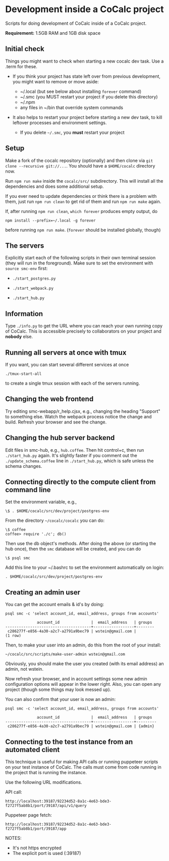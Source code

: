 # Development inside a CoCalc project

Scripts for doing development of CoCalc inside of a CoCalc project.

**Requirement:** 1.5GB RAM and 1GB disk space

## Initial check

Things you might want to check when starting a new cocalc dev task. Use a .term for these.

- If you think your project has state left over from previous development, you might want to remove or move aside:
  - ~/.local (but see below about installing `forever` command)
  - ~/.smc (you MUST restart your project if you delete this directory)
  - ~/.npm
  - any files in ~/bin that override system commands

- It also helps to restart your project before starting a new dev task, to kill leftover processes and environment settings.
  * If you delete `~/.smc`, you **must** restart your project

## Setup

Make a fork of the cocalc repository (optionally) and then clone via `git clone --recursive git://...`.
You should have a `$HOME/cocalc` directory now.

Run `npm run make` inside the `cocalc/src/` subdirectory.
This will install all the dependencies and does some additional setup.

If you ever need to update dependencies or think there is a problem with them,
just run `npm run clean` to get rid of them and run `npm run make` again.

If, after running `npm run clean`, `which forever` produces empty output, do
```
npm install --prefix=~/.local -g forever
```
before running `npm run make`. (`forever` should be installed globally, though)


## The servers

Explicitly start each of the following scripts in their own terminal session (they will run in the foreground).  Make sure to set the environment with `source smc-env` first:

- `./start_postgres.py`

- `./start_webpack.py`

- `./start_hub.py`


## Information

Type `./info.py` to get the URL where you can reach your own running copy of CoCalc.  This is accessible precisely to collaborators on your project and **nobody** else.

## Running all servers at once with tmux

If you want, you can start several different services at once

    ./tmux-start-all

to create a single tmux session with each of the servers running.

## Changing the web frontend

Try editing smc-webapp/r_help.cjsx, e.g., changing the heading "Support" to something else.  Watch the webpack process notice the change and build.   Refresh your browser and see the change.


## Changing the hub server backend

Edit files in smc-hub, e.g., `hub.coffee`.  Then hit control+c, then run `./start_hub.py` again.  It's slightly faster if you comment out the `./update_schema.coffee` line in `./start_hub.py`, which is safe unless the schema changes.


## Connecting directly to the compute client from command line

Set the environment variable, e.g.,

    \$ . $HOME/cocalc/src/dev/project/postgres-env

From the directory `~/cocalc/cocalc` you can do:

    \$ coffee
    coffee> require './c'; db()

Then use the db object's methods.  After doing the above (or starting the hub once), then the `smc` database will be created, and you can do

    \$ psql smc

Add this line to your ~/.bashrc to set the environment automatically on login:

    . $HOME/cocalc/src/dev/project/postgres-env

## Creating an admin user

You can get the account emails & id's by doing:

    psql smc -c 'select account_id, email_address, groups from accounts'

                  account_id              |  email_address   | groups
    --------------------------------------+------------------+--------
     c286277f-e856-4a30-a2c7-a2791a9bec79 | wstein@gmail.com |
    (1 row)

Then, to make your user into an admin, do this from the root of your install:

    ~/cocalc/src/scripts/make-user-admin wstein@gmail.com

Obviously, you should make the user you created (with its email address) an admin, not wstein.

Now refresh your browser, and in account settings some new admin configuration options will appear in the lower right.  Also, you can open any project (though some things may look messed up).

You can also confirm that your user is now an admin:

    psql smc -c 'select account_id, email_address, groups from accounts'

                  account_id              |  email_address   | groups
    --------------------------------------+------------------+---------
     c286277f-e856-4a30-a2c7-a2791a9bec79 | wstein@gmail.com | {admin}

## Connecting to the test instance from an automated client

This technique is useful for making API calls or running puppeteer scripts on your test instance of CoCalc. The calls must come from code running in the project that is running the instance.

Use the following URL modifications.

API call:

    http://localhost:39187/92234d52-8a1c-4e63-bde3-f2727f5ab8b1/port/39187/api/v1/query

Puppeteer page fetch:

    http://localhost:39187/92234d52-8a1c-4e63-bde3-f2727f5ab8b1/port/39187/app

NOTES:
* It's not https encrypted
* The explicit port is used (:39187)

